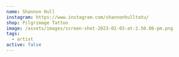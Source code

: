 ```yaml
---
name: Shannon Hull
instagram: https://www.instagram.com/shannonhulltatu/
shop: Pilgrimage Tattoo
image: /assets/images/screen-shot-2023-02-03-at-2.50.06-pm.png
tags:
  - artist
active: false
---
```


